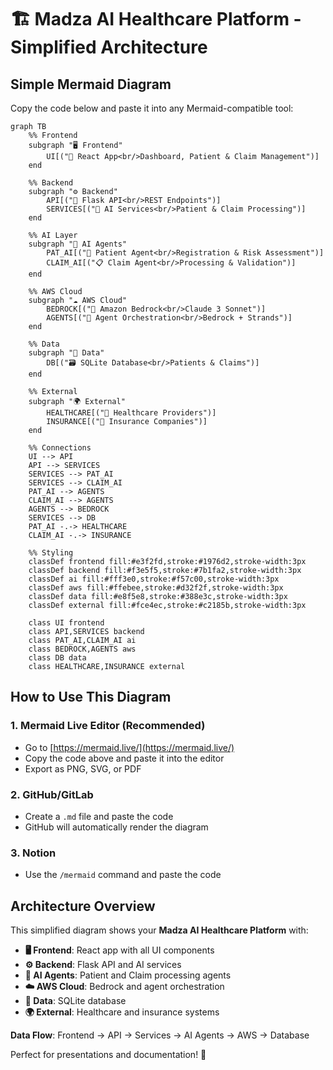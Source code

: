 # 🏗️ Madza AI Healthcare Platform - Simplified Architecture

## Simple Mermaid Diagram

Copy the code below and paste it into any Mermaid-compatible tool:

```mermaid
graph TB
    %% Frontend
    subgraph "🖥️ Frontend"
        UI[("🎨 React App<br/>Dashboard, Patient & Claim Management")]
    end

    %% Backend
    subgraph "⚙️ Backend"
        API[("🔗 Flask API<br/>REST Endpoints")]
        SERVICES[("🧠 AI Services<br/>Patient & Claim Processing")]
    end

    %% AI Layer
    subgraph "🤖 AI Agents"
        PAT_AI[("👤 Patient Agent<br/>Registration & Risk Assessment")]
        CLAIM_AI[("📋 Claim Agent<br/>Processing & Validation")]
    end

    %% AWS Cloud
    subgraph "☁️ AWS Cloud"
        BEDROCK[("🧠 Amazon Bedrock<br/>Claude 3 Sonnet")]
        AGENTS[("🤖 Agent Orchestration<br/>Bedrock + Strands")]
    end

    %% Data
    subgraph "💾 Data"
        DB[("🗃️ SQLite Database<br/>Patients & Claims")]
    end

    %% External
    subgraph "🌍 External"
        HEALTHCARE[("🏥 Healthcare Providers")]
        INSURANCE[("🏦 Insurance Companies")]
    end

    %% Connections
    UI --> API
    API --> SERVICES
    SERVICES --> PAT_AI
    SERVICES --> CLAIM_AI
    PAT_AI --> AGENTS
    CLAIM_AI --> AGENTS
    AGENTS --> BEDROCK
    SERVICES --> DB
    PAT_AI -.-> HEALTHCARE
    CLAIM_AI -.-> INSURANCE

    %% Styling
    classDef frontend fill:#e3f2fd,stroke:#1976d2,stroke-width:3px
    classDef backend fill:#f3e5f5,stroke:#7b1fa2,stroke-width:3px
    classDef ai fill:#fff3e0,stroke:#f57c00,stroke-width:3px
    classDef aws fill:#ffebee,stroke:#d32f2f,stroke-width:3px
    classDef data fill:#e8f5e8,stroke:#388e3c,stroke-width:3px
    classDef external fill:#fce4ec,stroke:#c2185b,stroke-width:3px

    class UI frontend
    class API,SERVICES backend
    class PAT_AI,CLAIM_AI ai
    class BEDROCK,AGENTS aws
    class DB data
    class HEALTHCARE,INSURANCE external
```

## How to Use This Diagram

### 1. **Mermaid Live Editor** (Recommended)
- Go to [https://mermaid.live/](https://mermaid.live/)
- Copy the code above and paste it into the editor
- Export as PNG, SVG, or PDF

### 2. **GitHub/GitLab**
- Create a `.md` file and paste the code
- GitHub will automatically render the diagram

### 3. **Notion**
- Use the `/mermaid` command and paste the code

## Architecture Overview

This simplified diagram shows your **Madza AI Healthcare Platform** with:

- **🖥️ Frontend**: React app with all UI components
- **⚙️ Backend**: Flask API and AI services
- **🤖 AI Agents**: Patient and Claim processing agents
- **☁️ AWS Cloud**: Bedrock and agent orchestration
- **💾 Data**: SQLite database
- **🌍 External**: Healthcare and insurance systems

**Data Flow**: Frontend → API → Services → AI Agents → AWS → Database

Perfect for presentations and documentation! 🚀
